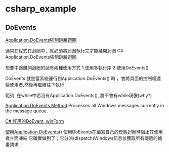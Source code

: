 # csharp_example

## DoEvents

[Application.DoEvents強制跳脫迴圈][1]

通常在程式在迴圈中，就必須將迴圈執行完才能離開迴圈
C# Application.DoEvents強制跳脫迴圈

想要中途離開迴圈的話有兩種使用方式
1.使用多執行序
2.使用DoEvents()

DoEvents 就是當系統運行到Application.DoEvents() 時 ，會將頁面的控制權還給使用者,然後再繼續往下執行

範列:
在while中若沒有Application.DoEvents(), 將不會有while現像(why?)


[Application.DoEvents Method][2]
Processes all Windows messages currently in the message queue.

[C# 好用的DoEvent ,winForm][3]

[使用Application.DoEvents()][4]
使用DoEvents在編寫自己的模態迴圈時阻止其使用者介面凍結
它確實做到了；它分派(dispatch)Windows訊息並獲取所有傳遞的繪畫請求

[1]:https://lifewth.com/c-application-doevents/
[2]:https://docs.microsoft.com/zh-tw/dotnet/api/system.windows.forms.application.doevents?view=windowsdesktop-6.0
[3]:http://wayneprogramcity.blogspot.com/2014/05/c-doevent-winform.html
[4]:https://www.796t.com/post/MWM4a28=.html